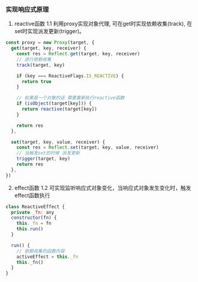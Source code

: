 ### 实现响应式原理

1. reactive函数
  1.1  利用proxy实现对象代理, 可在get时实现依赖收集(track), 在set时实现派发更新(trigger)。

```js
const proxy = new Proxy(target, {
  get(target, key, receiver) {
    const res = Reflect.get(target, key, receiver)
    // 进行依赖收集
    track(target, key)

    if (key === ReactiveFlags.IS_REACTIVE) {
      return true
    }

    // 如果是一个对象的话 需要重新执行reactive函数
    if (isObject(target[key])) {
      return reactive(target[key])
    }

    return res
  },

  set(target, key, value, receiver) {
    const res = Reflect.set(target, key, value, receiver)
    // 当触发set的时候 派发更新
    trigger(target, key)
    return res
  },
})
```

2. effect函数
  1.2 可实现监听响应式对象变化，当响应式对象发生变化时，触发effect函数执行

```js
class ReactiveEffect {
  private _fn: any
  constructor(fn) {
    this._fn = fn
    this.run()
  }

  run() {
    // 依赖收集的函数内容
    activeEffect = this._fn
    this._fn()
  }
}
```

